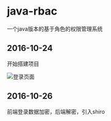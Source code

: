 # java-rbac
一个java版本的基于角色的权限管理系统

## 2016-10-24

开始搭建项目

![登录页面](http://img.blog.csdn.net/20161024230228015)

## 2016-10-26

前端登录数据加密，后端解密，引入shiro


